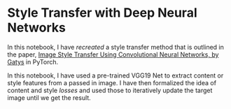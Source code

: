 # Style Transfer with Deep Neural Networks

In this notebook, I have *recreated* a style transfer method that is outlined in the paper,
[Image Style Transfer Using Convolutional Neural Networks, by Gatys](https://www.cv-foundation.org/openaccess/content_cvpr_2016/papers/Gatys_Image_Style_Transfer_CVPR_2016_paper.pdf) in PyTorch.

In this notebook, I have used a pre-trained VGG19 Net to extract content or style features from a passed in image. I have then formalized the idea of content and style _losses_ and used those to iteratively update the target image until we get the result.
